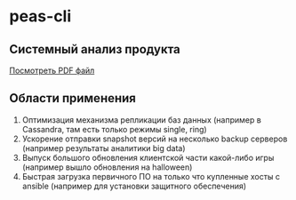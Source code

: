 # peas-cli

## Системный анализ продукта

<a href="./misc/Системный анализ продукта.pdf">Посмотреть PDF файл</a>

## Области применения

1. Оптимизация механизма репликации баз данных (например в Cassandra, там есть только режимы single, ring)
2. Ускорение отправки snapshot версий на несколько backup серверов (например результаты аналитики big data)
3. Выпуск большого обновления клиентской части какой-либо игры (например вышло обновления на halloween)
4. Быстрая загрузка первичного ПО на только что купленные хосты с ansible (например для установки защитного обеспечения)
